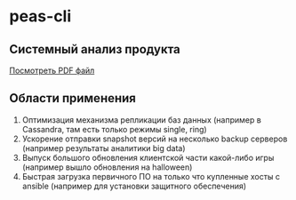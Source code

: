 # peas-cli

## Системный анализ продукта

<a href="./misc/Системный анализ продукта.pdf">Посмотреть PDF файл</a>

## Области применения

1. Оптимизация механизма репликации баз данных (например в Cassandra, там есть только режимы single, ring)
2. Ускорение отправки snapshot версий на несколько backup серверов (например результаты аналитики big data)
3. Выпуск большого обновления клиентской части какой-либо игры (например вышло обновления на halloween)
4. Быстрая загрузка первичного ПО на только что купленные хосты с ansible (например для установки защитного обеспечения)
